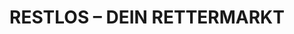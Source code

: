 ---
title: "RESTLOS – DEIN RETTERMARKT"
url: /bielefeld/restlos-dein-rettermarkt/
shop: Lebensmittel
---